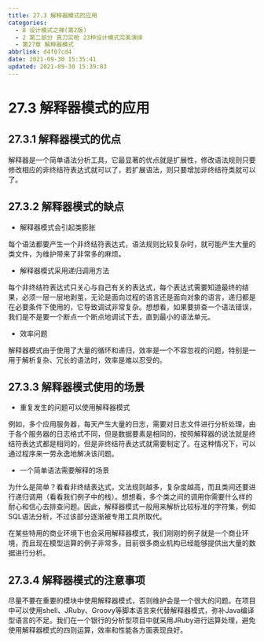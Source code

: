 ```yaml
---
title: 27.3 解释器模式的应用
categories:
  - 8 设计模式之禅(第2版)
  - 2 第二部分 真刀实枪 23种设计模式完美演绎
  - 第27章 解释器模式
abbrlink: d4f07cd4
date: 2021-09-30 15:35:41
updated: 2021-09-30 15:39:03
---
```

# 27.3 解释器模式的应用
## 27.3.1 解释器模式的优点
解释器是一个简单语法分析工具，它最显著的优点就是扩展性，修改语法规则只要修改相应的非终结符表达式就可以了，若扩展语法，则只要增加非终结符类就可以了。

## 27.3.2 解释器模式的缺点
- 解释器模式会引起类膨胀

每个语法都要产生一个非终结符表达式，语法规则比较复杂时，就可能产生大量的类文件，为维护带来了非常多的麻烦。
- 解释器模式采用递归调用方法

每个非终结符表达式只关心与自己有关的表达式，每个表达式需要知道最终的结果，必须一层一层地剥茧，无论是面向过程的语言还是面向对象的语言，递归都是在必要条件下使用的，它导致调试非常复杂。想想看，如果要排查一个语法错误，我们是不是要一个断点一个断点地调试下去，直到最小的语法单元。

- 效率问题

解释器模式由于使用了大量的循环和递归，效率是一个不容忽视的问题，特别是一用于解析复杂、冗长的语法时，效率是难以忍受的。

## 27.3.3 解释器模式使用的场景
- 重复发生的问题可以使用解释器模式

例如，多个应用服务器，每天产生大量的日志，需要对日志文件进行分析处理，由于各个服务器的日志格式不同，但是数据要素是相同的，按照解释器的说法就是终结符表达式都是相同的，但是非终结符表达式就需要制定了。在这种情况下，可以通过程序来一劳永逸地解决该问题。

- 一个简单语法需要解释的场景

为什么是简单？看看非终结表达式，文法规则越多，复杂度越高，而且类间还要进行递归调用（看看我们例子中的栈）。想想看，多个类之间的调用你需要什么样的耐心和信心去排查问题。因此，解释器模式一般用来解析比较标准的字符集，例如SQL语法分析，不过该部分逐渐被专用工具所取代。

在某些特用的商业环境下也会采用解释器模式，我们刚刚的例子就是一个商业环境，而且现在模型运算的例子非常多，目前很多商业机构已经能够提供出大量的数据进行分析。

## 27.3.4 解释器模式的注意事项
尽量不要在重要的模块中使用解释器模式，否则维护会是一个很大的问题。在项目中可以使用shell、JRuby、Groovy等脚本语言来代替解释器模式，弥补Java编译型语言的不足。我们在一个银行的分析型项目中就采用JRuby进行运算处理，避免使用解释器模式的四则运算，效率和性能各方面表现良好。

